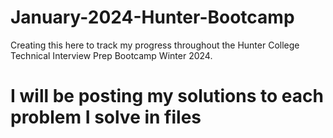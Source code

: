 # January-2024-Hunter-Bootcamp
Creating this here to track my progress throughout the Hunter College Technical Interview Prep Bootcamp Winter 2024.
# I will be posting my solutions to each problem I solve in files
